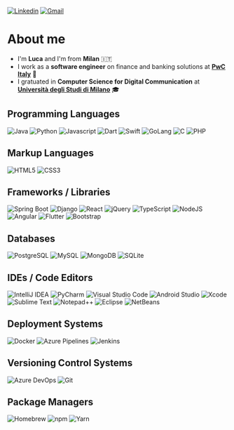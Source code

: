 [![Linkedin](https://img.shields.io/badge/Linkedin-%230077B5.svg?style=for-the-badge&logo=linkedin&logoColor=white)](https://www.linkedin.com/in/lucaarmetta/)
[![Gmail](https://img.shields.io/badge/Gmail-D14836?style=for-the-badge&logo=gmail&logoColor=white)](mailto:armetta.luca@gmail.com)

# About me

<ul>
  <li>I'm <b>Luca</b> and I'm from <b>Milan</b> 🇮🇹</li>
  <li>I work as a <b>software engineer</b> on finance and banking solutions at <a href="https://www.pwc.com/it/it.html"><b>PwC Italy</b></a> 💼</li>
  <li>I gratuated in <b>Computer Science for Digital Communication</b> at <a href="https://www.unimi.it/"><b>Università degli Studi di Milano</b></a> 🎓</li>
</ul>

## Programming Languages

![Java](https://img.shields.io/badge/Java-F99B28.svg?style=for-the-badge&logo=openjdk&logoColor=white)
![Python](https://img.shields.io/badge/Python-447DAE?style=for-the-badge&logo=python&logoColor=fff)
![Javascript](https://img.shields.io/badge/JavaScript-F7E02A?style=for-the-badge&logo=javascript&logoColor=000)
![Dart](https://img.shields.io/badge/Dart-6DE6D5.svg?style=for-the-badge&logo=dart&logoColor=black)
![Swift](https://img.shields.io/badge/Swift-F1553C?style=for-the-badge&logo=swift&logoColor=white)
![GoLang](https://img.shields.io/badge/Go-1EAFD8.svg?style=for-the-badge&logo=go&logoColor=white)
![C](https://img.shields.io/badge/C-404CAF?style=for-the-badge&logo=c&logoColor=white)
![PHP](https://img.shields.io/badge/php-7B7FB6.svg?style=for-the-badge&logo=php&logoColor=white)

## Markup Languages

![HTML5](https://img.shields.io/badge/HTML-E5532F.svg?style=for-the-badge&logo=html5&logoColor=white)
![CSS3](https://img.shields.io/badge/CSS-306AF1?style=for-the-badge&logo=css3&logoColor=fff)

## Frameworks / Libraries

![Spring Boot](https://img.shields.io/badge/Spring%20Boot-72B545?style=for-the-badge&logo=springboot&logoColor=fff)
![Django](https://img.shields.io/badge/django-184435.svg?style=for-the-badge&logo=django&logoColor=white)
![React](https://img.shields.io/badge/React-68DBFB.svg?style=for-the-badge&logo=react&logoColor=%2361DAFB)
![jQuery](https://img.shields.io/badge/jQuery-1777B7?style=for-the-badge&logo=jquery&logoColor=fff)
![TypeScript](https://img.shields.io/badge/TypeScript-387CC8?style=for-the-badge&logo=typescript&logoColor=fff)
![NodeJS](https://img.shields.io/badge/Node.js-84BF18?style=for-the-badge&logo=node.js&logoColor=white)
![Angular](https://img.shields.io/badge/Angular-DF1538.svg?style=for-the-badge&logo=angular&logoColor=white)
![Flutter](https://img.shields.io/badge/Flutter-64CBF7?style=for-the-badge&logo=flutter&logoColor=fff)
![Bootstrap](https://img.shields.io/badge/Bootstrap-7D1AF8?style=for-the-badge&logo=bootstrap&logoColor=fff)

## Databases

![PostgreSQL](https://img.shields.io/badge/Postgres-%23316192.svg?style=for-the-badge&logo=postgresql&logoColor=white)
![MySQL](https://img.shields.io/badge/MySQL-4479A1?style=for-the-badge&logo=mysql&logoColor=fff)
![MongoDB](https://img.shields.io/badge/MongoDB-%234ea94b.svg?style=for-the-badge&logo=mongodb&logoColor=white)
![SQLite](https://img.shields.io/badge/SQLite-%2307405e.svg?style=for-the-badge&logo=sqlite&logoColor=white)

## IDEs / Code Editors

![IntelliJ IDEA](https://img.shields.io/badge/IntelliJ%20IDEA-A163DC.svg?style=for-the-badge&logo=intellij-idea&logoColor=white)
![PyCharm](https://img.shields.io/badge/PyCharm-BEE684?style=for-the-badge&logo=PyCharm&logoColor=black)
![Visual Studio Code](https://custom-icon-badges.demolab.com/badge/Visual%20Studio%20Code-0078d7.svg?style=for-the-badge&logo=vsc&logoColor=white)
![Android Studio](https://img.shields.io/badge/Android_Studio-3DDC84?style=for-the-badge&logo=android-studio&logoColor=white)
![Xcode](https://img.shields.io/badge/Xcode-007ACC?style=for-the-badge&logo=Xcode&logoColor=white)
![Sublime Text](https://img.shields.io/badge/Sublime%20Text-%23575757.svg?style=for-the-badge&logo=sublime-text&logoColor=important)
![Notepad++](https://img.shields.io/badge/Notepad++-90E59A.svg?style=for-the-badge&logo=notepad%2b%2b&logoColor=black)
![Eclipse](https://img.shields.io/badge/Eclipse-FE7A16.svg?style=for-the-badge&logo=Eclipse&logoColor=white)
![NetBeans](https://img.shields.io/badge/NetBeans-1B6AC6.svg?style=for-the-badge&logo=apache-netbeans-ide&logoColor=white)

## Deployment Systems

![Docker](https://img.shields.io/badge/Docker-2496ED?style=for-the-badge&logo=docker&logoColor=fff)
![Azure Pipelines](https://img.shields.io/badge/Azure%20Pipelines-2560E0?style=for-the-badge&logo=azurepipelines&logoColor=fff)
![Jenkins](https://img.shields.io/badge/Jenkins-D24939?style=for-the-badge&logo=jenkins&logoColor=fff)

## Versioning Control Systems

![Azure DevOps](https://img.shields.io/badge/Azure%20DevOps-0078D7?style=for-the-badge&logo=azuredevops&logoColor=fff)
![Git](https://img.shields.io/badge/Git-F05032?style=for-the-badge&logo=git&logoColor=fff)

## Package Managers

![Homebrew](https://img.shields.io/badge/Homebrew-FBB040?style=for-the-badge&logo=homebrew&logoColor=black)
![npm](https://img.shields.io/badge/npm-CB3837?style=for-the-badge&logo=npm&logoColor=fff)
![Yarn](https://img.shields.io/badge/Yarn-2C8EBB?style=for-the-badge&logo=yarn&logoColor=fff)
